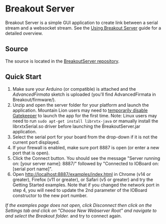 Breakout Server
===

Breakout Server is a simple GUI application to create link between a serial
stream and a websocket stream. See the [Using Breakout Server](http://breakoutjs.com/guides/using-breakout-server/) guide for a detailed overview.

Source
---

The source is located in the [BreakoutServer repository](https://github.com/soundanalogous/BreakoutServer).

Quick Start
---

1. Make sure your Arduino (or compatible) is attached and the *AdvancedFirmata* sketch is uploaded (you'll find AdvancedFirmata in Breakout/firmware/).
2. Unzip and open the server folder for your platform and launch the application. Mountain Lion users may need to [temporarily disable Gatekeeper](https://answers.uchicago.edu/page.php?id=25481) to launch the app for the first time. Note: Linux users may need to run ```sudo apt-get install librxtx-java``` or manually install the librxtxSerial.so driver before launching the BreakoutServer.jar application.
3. Select the serial port for your board from the drop-down if it is not the current port displayed.
4. If your firewall is enabled, make sure port 8887 is open (or enter a new port that is open).
5. Click the Connect button. You should see the message "Server running on: [your server name]: 8887/" followed by "Connected to IOBoard on: [serial port name]".
6. Open [http://localhost:8887/examples/index.html](http://localhost:8887/examples/index.html) in Chrome (v14 or greater), Firefox (v11 or greater), or Safari (v5 or greater) and try the Getting Started examples. Note that if you changed the network port in step 4, you will need to update the 2nd parameter of the IOBoard constructor to the new port number.

*If the examples page does not open, click Disconnect then click on the Settings
tab and click on "Choose New Webserver Root" and navigate to and select the
Breakout folder.* and try to connect again.
